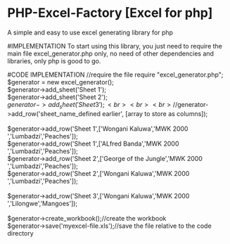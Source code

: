 # PHP-Excel-Factory [Excel for php]
A simple and easy to use excel generating library for php

#IMPLEMENTATION
To start using this library, you just need to require the main file excel_generator.php only, no need of other dependencies
and libraries, only php is good to go.

#CODE IMPLEMENTATION
//require the file
require "excel_generator.php";
$generator = new excel_generator();<br>
$generator->add_sheet('Sheet 1');<br>
$generator->add_sheet('Sheet 2');<br>
$generator->add_sheet('Sheet 3');<br>
<br>
<br>
//$generator->add_row('sheet_name_defined earlier', [array to store as columns]);
<br>
<br>
$generator->add_row('Sheet 1',['Wongani Kaluwa','MWK 2000 ','Lumbadzi','Peaches']);<br>
$generator->add_row('Sheet 1',['ALfred Banda','MWK 2000 ','Lumbadzi','Peaches']);<br>
$generator->add_row('Sheet 2',['George of the Jungle','MWK 2000 ','Lumbadzi','Peaches']);<br>
$generator->add_row('Sheet 2',['Wongani Kaluwa','MWK 2000 ','Lumbadzi','Peaches']);<br>
    <br>
$generator->add_row('Sheet 3',['Wongani Kaluwa','MWK 2000 ','Lilongwe','Mangoes']);<br>
    <br>
$generator->create_workbook();//create the workbook<br>
$generator->save('myexcel-file.xls');//save the file relative to the code directory<br>
<br>
